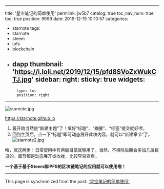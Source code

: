 
---
title: '星空笔记的简单使用'
permlink: jw5b7
catalog: true
toc_nav_num: true
toc: true
position: 9999
date: 2019-12-15 10:10:57
categories:
- starnote
tags:
- starnote
- steem
- ipfs
- blockchain
- dapp
thumbnail: 'https://i.loli.net/2019/12/15/pfd8SVoZxWukCTJ.jpg'
sidebar:
    right:
        sticky: true
widgets:
    -
        type: toc
        position: right
---


![starnote.jpg](https://i.loli.net/2019/12/15/pfd8SVoZxWukCTJ.jpg)

https://starnote.github.io

1. 最开始当然是“新建主题”了！填好“标题”、“摘要”、“标签”提交就好啰。
2. 回到主页后，点一下“标题”即可动态展开此块内容，就可以“新建章节”了。
![starnote2.jpg](https://i.loli.net/2019/12/15/Gb3nVqi9X1xovaS.jpg)

哈，就这两步！日常使用中有两层目录就够用了，当然，不排除后期会多加几层目录的。章节都是动态展开或收拢，比较容易查看。

**一个基于基于Steem和IPFS的区块链笔记的应用就可以使用啦！**

- - -

This page is synchronized from the post: ['星空笔记的简单使用'](https://steemit.com/@lemooljiang/jw5b7)
